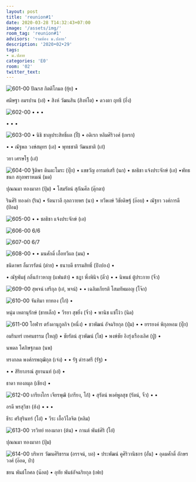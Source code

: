 ```yaml
---
layout: post
title: 'reunion#1'
date: 2020-03-28 T14:32:43+07:00
image: '/assets/img/'
room_tag: 'reunion#1'
advisors: 'รวมห้อง ม.ปลาย'
description: '2020•02•29'
tags:
- ม.ปลาย
categories: 'E0'
room: '02'
twitter_text:
---
```

![601-00](https://res.cloudinary.com/dbruw74ms/image/upload/l_text:Athiti_50:6%252F1,g_south_west,x_30,y_30,co_rgb:ffe4e160/r_8,c_fit,w_760/v1585476267/2020-02-29-601_gc4bnf.png)
ปัณรส กิตติโกมล (ยุ้ย) •

ศมิษฐา อมรปาน (เอ๋) • สิงห์ วัฒนสิน (สิงห์โต) • ดวงตา ฤทธี (อึ่ง)

![602-00](https://res.cloudinary.com/dbruw74ms/image/upload/l_text:Athiti_50:6%252F2,g_south_west,x_30,y_30,co_rgb:ffe4e160/r_8,c_fit,w_760/v1585476256/2020-02-29-602_meww3f.png)
  •  •  •

  •  •  •

![603-00](https://res.cloudinary.com/dbruw74ms/image/upload/l_text:Athiti_50:6%252F3,g_south_west,x_30,y_30,co_rgb:ffe4e160/r_8,c_fit,w_760/v1585476244/2020-02-29-603_kineuv.png)
 • นิธิ ชาญประสิทธิ์ผล (ปิ๊) • อดิเรก หลิมศิริวงศ์ (เหรก)

 •  • ณัฐพล วงษ์สมุทร (เอ) • พุทธชาติ วัฒนชาติ (เก๋)

วยา เศรษโฐ (เอ๋)

![604-00](https://res.cloudinary.com/dbruw74ms/image/upload/l_text:Athiti_50:6%252F4,g_south_west,x_30,y_30,co_rgb:ffe4e160/r_8,c_fit,w_760/v1585476222/2020-02-29-604_a2eji4.png)
ฐิติพร ตินตะโมระ (ปุ๊ก) • แขขวัญ อารมย์เสรี (นก) • ชลธิชา แจ้งประจักษ์ (เอ) •พัทธชนก สกุลพราหมณ์ (มด)

ปุณณมา ทองมาลา (ปุ้ม) • โสมรัตน์ สุกัณศีล (ตุ๊กตา)

รินศิริ ทองคำ (ริน) • รัตนาวลี กุลถวายพร (นา) • ทวีพงษ์ วิชัยดิษฐ์ (อ๊อบ) • ณัฐยา วงศ์การดี (ป้อม)

![605-00](https://res.cloudinary.com/dbruw74ms/image/upload/l_text:Athiti_50:6%252F5,g_south_west,x_30,y_30,co_rgb:ffe4e160/r_8,c_fit,w_760/v1585476210/2020-02-29-605_sl31bn.png)
 •  • ชลธิชา แจ้งประจักษ์ (เอ)

![606-00](https://res.cloudinary.com/dbruw74ms/image/upload/l_text:Athiti_50:6%252F6,g_south_west,x_30,y_30,co_rgb:ffe4e160/r_8,c_fit,w_760/v1585476196/2020-02-29-606_chtivu.png)
6/6

![607-00](https://res.cloudinary.com/dbruw74ms/image/upload/l_text:Athiti_50:6%252F7,g_south_west,x_30,y_30,co_rgb:ffe4e160/r_8,c_fit,w_760/v1585476186/2020-02-29-607_br1p18.png)
6/7

![608-00](https://res.cloudinary.com/dbruw74ms/image/upload/l_text:Athiti_50:6%252F8,g_south_west,x_30,y_30,co_rgb:ffe4e160/r_8,c_fit,w_760/v1585476169/2020-02-29-608_in6mvq.png)
 •  • มนศักดิ์ เอื้อทวีผล (มน) •

ชนิดาพร ลิ้มวรรัตน์ (ต่าย) • ธนาบดี ธรรมสิทธิ์ (ปิงปอง) •

 • ณัฐพันธุ์ กลิ่นก้าวหาญ (แฟนต้า) • ชฎา พึ่งพินิจ (ดิ๋ว) •  • นิพนธ์ ตู้ประกาย (จิ๋ว)

![609-00](https://res.cloudinary.com/dbruw74ms/image/upload/l_text:Athiti_50:6%252F9,g_south_west,x_30,y_30,co_rgb:ffe4e160/r_8,c_fit,w_760/v1585476157/2020-02-29-609_j2o2yh.png)
สุพจน์ เสรีกุล (เอ๋, พจน์) •  • เฉลิมเกียรติ โสมทัพมอญ (โจ๊ก)

![610-00](https://res.cloudinary.com/dbruw74ms/image/upload/l_text:Athiti_50:6%252F10,g_south_west,x_30,y_30,co_rgb:ffe4e160/r_8,c_fit,w_760/v1585476149/2020-02-29-610_o4zf9w.png)
จันทิมา ทาทอง (ไก่) •

หนุ่ม เหตานุรักษ์ (ชายเล็ก) • วีรยา สุขยิ่ง (จิ๋ว) • พานิช แซ่โง้ว (นิด)

![611-00](https://res.cloudinary.com/dbruw74ms/image/upload/l_text:Athiti_50:6%252F11,g_south_west,x_30,y_30,co_rgb:ffe4e160/r_8,c_fit,w_760/v1585476141/2020-02-29-611_x4aaoj.png)
โอฬาร ตรังดานุกูลกิจ (หนึ่ง) • ชวพัฒน์ อัจฉริยกุล (ปุ๋ม) •  • ยรรยงค์ พิกุลหอม (ปุ๊ก)

อมรินทร์ เทศนธรรม (ใหญ่) • ชัยรัตน์ สุวพัฒน์ (ไช) • พงษ์ชัย อิงรุ่งเรืองเลิศ (ปู่) •

นพดล โศภิษฐกมล (นพ)

ทรงกลด พงศ์กรพฤฒิกุล (เจ๋ง) •  • รัฐ ดำรงศรี (รัฐ) •

 •  • สิริยาภรณ์ สูยานนท์ (เอ๋) •

ธาดา ทองลมุล (เชียง) •

![612-00](https://res.cloudinary.com/dbruw74ms/image/upload/l_text:Athiti_50:6%252F12,g_south_west,x_30,y_30,co_rgb:ffe4e160/r_8,c_fit,w_760/v1585476030/2020-02-29-612_sb90yi.png)
เกรียงไกร เจียรพุฒิ (เกรียง, โก้) • สุรัตน์ พงศ์พูลสุข (รัตน์, จิ๋ว) •  •

อรดี พรสุวิชา (ฮ้ง) •  •  •

ธีระ ศรีสุรินทร์ (โอ๋) • วีระ เอื้อวิไลจิต (หลิม)

![613-00](https://res.cloudinary.com/dbruw74ms/image/upload/l_text:Athiti_50:6%252F13,g_north_west,x_30,y_1300,co_rgb:ffe4e160/r_8,c_fill,g_faces,h_507,w_760/v1585475951/2020-02-29-613_sbkmbz.png)
วรวิทย์ ทองมาลา (ต้น) • กานต์ พันธ์ศิริ (โอ๋)

ปุณณมา ทองมาลา (ปุ้ม)

![614-00](https://res.cloudinary.com/dbruw74ms/image/upload/l_text:Athiti_28:6%252F14,g_south_west,x_20,y_20,co_rgb:ffe4e160/r_8,c_fit,w_760/v1585372109/2020-02-29-614_mcizmv.png)
บริหาร วัฒนศิริธรรม (อรรจน์, บอ) • ประพัฒน์ คูศิริวานิชกร (อั๋น) • อุดมศักดิ์ อักษรวงศ์ (อ๊อด, ป๋า)

ชยน พันธ์โกศล (น๊อต) • อุทัย พันธ์อัจฉริยกุล (เฟย)
